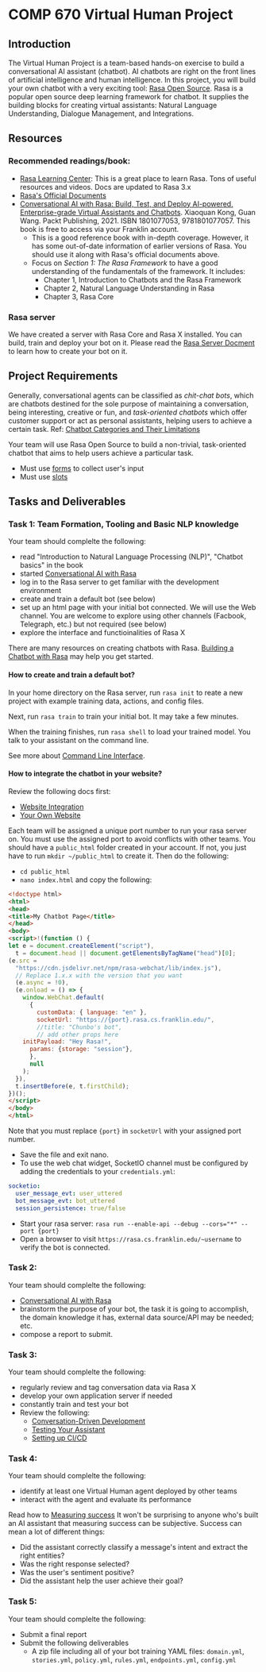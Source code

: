 # COMP 670 Virtual Human Project
## Introduction
The Virtual Human Project is a team-based hands-on exercise to build a conversational AI assistant (chatbot). AI chatbots are right on the front lines of artificial intelligence and human intelligence. In this project, you will build your own chatbot with a very exciting tool: [Rasa Open Source](https://rasa.com/open-source/). Rasa is a popular open source deep learning framework for chatbot. It supplies the building blocks for creating virtual assistants: Natural Language Understanding, Dialogue Management, and Integrations.

## Resources
### Recommended readings/book:
- [Rasa Learning Center](https://learning.rasa.com/): This is a great place to learn Rasa. Tons of useful resources and videos. Docs are updated to Rasa 3.x
- [Rasa's Official Documents](https://rasa.com/docs/rasa/)
- [Conversational AI with Rasa: Build, Test, and Deploy AI-powered, Enterprise-grade Virtual Assistants and Chatbots](https://learning.oreilly.com/library/view/-/9781801077057/?ar). Xiaoquan Kong, Guan Wang. Packt Publishing, 2021. ISBN	1801077053, 9781801077057. This book is free to access via your Franklin account.
  - This is a good reference book with in-depth coverage. However, it has some out-of-date information of earlier versions of Rasa. You should use it along with Rasa's official documents above.
  - Focus on *Section 1: The Rasa Framework* to have a good understanding of the fundamentals of the framework. It includes:
    - Chapter 1, Introduction to Chatbots and the Rasa Framework
    - Chapter 2, Natural Language Understanding in Rasa
    - Chapter 3, Rasa Core
### Rasa server
We have created a server with Rasa Core and Rasa X installed. You can build, train and deploy your bot on it. Please read the [Rasa Server Docment](https://docs.rasa.cs.franklin.edu/) to learn how to create your bot on it.


## Project Requirements

Generally, conversational agents can be classified as *chit-chat bots*, which are chatbots destined for the sole purpose of maintaining a conversation, being interesting, creative or fun, and *task-oriented chatbots* which offer customer support or act as personal assistants, helping users to achieve a certain task.
Ref: [Chatbot Categories and Their Limitations](https://dzone.com/articles/chatbots-categories-and-their-limitations-1#:~:text=The%20first%20classification%20splits%20the,to%20achieve%20a%20certain%20task.)

Your team will use Rasa Open Source to build a non-trivial, task-oriented chatbot that aims to help users achieve a particular task.
- Must use [forms](https://learning.rasa.com/conversational-ai-with-rasa/basic-forms/) to collect user's input
- Must use [slots](https://learning.rasa.com/conversational-ai-with-rasa/slots/)


## Tasks and Deliverables
### Task 1: Team Formation, Tooling and Basic NLP knowledge
Your team should complelte the following:
  - read "Introduction to Natural Language Processing (NLP)", "Chatbot basics" in the book
  - started [Conversational AI with Rasa](https://learning.rasa.com/conversational-ai-with-rasa/introduction-to-rasa/)
  - log in to the Rasa server to get familiar with the development environment
  - create and train a default bot (see below)
  - set up an html page with your initial bot connected. We will use the Web channel. You are welcome to explore using other channels (Facbook, Telegraph, etc.) but not required (see below)
  - explore the interface and functioinalities of Rasa X

There are many resources on creating chatbots with Rasa. [Building a Chatbot with Rasa](https://towardsdatascience.com/building-a-chatbot-with-rasa-3f03ecc5b324) may help you get started.

#### How to create and train a default bot?
In your home directory on the Rasa server, run `rasa init` to reate a new project with example training data, actions, and config files. 

Next, run `rasa train` to train your initial bot. It may take a few minutes.

When the training finishes, run `rasa shell` to load your trained model. You talk to your assistant on the command line.

See more about [Command Line Interface](https://rasa.com/docs/rasa/command-line-interface).

#### How to integrate the chatbot in your website?
Review the following docs first:
 - [Website Integration](https://learning.rasa.com/conversational-ai-with-rasa/website-integration/)
 - [Your Own Website](https://rasa.com/docs/rasa/connectors/your-own-website/)

Each team will be assigned a unique port number to run your rasa server on. You must use the assigned port to avoid conflicts with other teams.
You should have a `public_html` folder created in your account. If not, you just have to run `mkdir ~/public_html` to create it.
Then do the following:
 - `cd public_html`
 - `nano index.html` and copy the following:
  ```html
<!doctype html>
<html>
<head>
<title>My Chatbot Page</title>
</head>
<body>
<script>!(function () {
  let e = document.createElement("script"),
    t = document.head || document.getElementsByTagName("head")[0];
  (e.src =
    "https://cdn.jsdelivr.net/npm/rasa-webchat/lib/index.js"),
    // Replace 1.x.x with the version that you want
    (e.async = !0),
    (e.onload = () => {
      window.WebChat.default(
        {
          customData: { language: "en" },
          socketUrl: "https://{port}.rasa.cs.franklin.edu/",
		  //title: "Chunbo's bot",
          // add other props here
	  initPayload: "Hey Rasa!",
		params: {storage: "session"},
        },
        null
      );
    }),
    t.insertBefore(e, t.firstChild);
})();
</script>
</body>
</html>
  ```
Note that you must replace `{port}` in `socketUrl` with your assigned port number.
- Save the file and exit nano.
- To use the web chat widget, SocketIO channel must be configured by adding the credentials to your `credentials.yml`:
```yaml
socketio:
  user_message_evt: user_uttered
  bot_message_evt: bot_uttered
  session_persistence: true/false
```
- Start your rasa server: `rasa run --enable-api --debug --cors="*" --port {port}`
- Open a browser to visit `https://rasa.cs.franklin.edu/~username` to verify the bot is connected.

### Task 2: 
Your team should complelte the following:
  - [Conversational AI with Rasa](https://learning.rasa.com/conversational-ai-with-rasa/introduction-to-rasa/)
  - brainstorm the purpose of your bot, the task it is going to accomplish, the domain knowledge it has, external data source/API may be needed; etc.
  - compose a report to submit.

### Task 3:
Your team should complelte the following:
  - regularly review and tag conversation data via Rasa X
  - develop your own application server if needed
  - constantly train and test your bot
  - Review the following:
	  - [Conversation-Driven Development](https://rasa.com/docs/rasa/conversation-driven-development)
	  - [Testing Your Assistant](https://rasa.com/docs/rasa/testing-your-assistant)
	  - [Setting up CI/CD](https://rasa.com/docs/rasa/setting-up-ci-cd)
 
### Task 4:
Your team should complelte the following:
  - identify at least one Virtual Human agent deployed by other teams
  - interact with the agent and evaluate its performance

Read how to [Measuring success](https://rasa.com/blog/using-conversation-tags-to-measure-carbon-bots-success-rate/)
It won't be surprising to anyone who's built an AI assistant that measuring success can be subjective. Success can mean a lot of different things:
- Did the assistant correctly classify a message's intent and extract the right entities?
- Was the right response selected?
- Was the user's sentiment positive?
- Did the assistant help the user achieve their goal?

### Task 5:
Your team should complelte the following:
- Submit a final report
- Submit the following deliverables
	- A zip file including all of your bot training YAML files: `domain.yml`, `stories.yml`, `policy.yml`, `rules.yml`, `endpoints.yml`, `config.yml`
